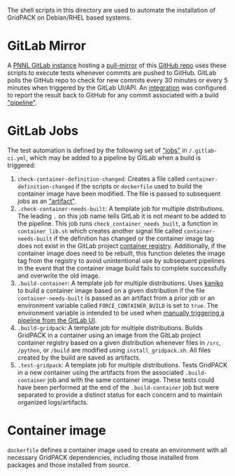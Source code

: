 The shell scripts in this directory are used to automate the installation of GridPACK on Debian/RHEL based systems.

# GitLab Mirror

A [PNNL GitLab instance](https://devops.pnnl.gov/gridpack-code/GridPACK) hosting a [pull-mirror](https://docs.gitlab.com/ee/user/project/repository/mirror/pull.html) of this [GitHub repo](https://github.com/GridOPTICS/GridPACK) uses these scripts to execute tests whenever commits are pushed to GitHub. GitLab polls the GitHub repo to check for new commits every 30 minutes or every 5 minutes when triggered by the GitLab UI/API. An [integration](https://docs.gitlab.com/ee/ci/ci_cd_for_external_repos/github_integration.html) was configured to report the result back to GitHub for any commit associated with a build ["pipeline"](https://docs.gitlab.com/ee/ci/pipelines/).

# GitLab Jobs

The test automation is defined by the following set of ["jobs"](https://docs.gitlab.com/ee/ci/jobs/) in `/.gitlab-ci.yml`, which may be added to a pipeline by GitLab when a build is triggered:

1. `check-container-definition-changed`: Creates a file called `container-definition-changed` if the scripts or `dockerfile` used to build the container image have been modified. The file is passed to subsequent jobs as an ["artifact"](https://docs.gitlab.com/ee/ci/jobs/job_artifacts.html).
2. `.check-container-needs-built`: A template job for multiple distributions. The leading `.` on this job name tells GitLab it is not meant to be added to the pipeline. This job runs `check_container_needs_built`, a function in `container_lib.sh` which creates another signal file called `container-needs-built` if the definition has changed or the container image tag does not exist in the GitLab project [container registry](https://docs.gitlab.com/ee/user/packages/container_registry/). Additionally, if the container image does need to be rebuilt, this function deletes the image tag from the registry to avoid unintentional use by subsequent pipelines in the event that the container image build fails to complete successfully and overwrite the old image.
3. `.build-container`: A template job for multiple distributions. Uses [kaniko](https://github.com/GoogleContainerTools/kaniko) to build a container image based on a given distribution if the file `container-needs-built` is passed as an artifact from a prior job or an environment variable called `FORCE_CONTAINER_BUILD` is set to `true`. The environment variable is intended to be used when [manually triggering a pipeline from the GitLab UI](https://docs.gitlab.com/ee/ci/pipelines/#run-a-pipeline-manually).
4. `.build-gridpack`: A template job for multiple distributions. Builds GridPACK in a container using an image from the GitLab project container registry based on a given distribution whenever files in `/src`, `/python`, or `/build` are modified using `install_gridpack.sh`. All files created by the build are saved as artifacts.
5. `.test-gridpack`: A template job for multiple distributions. Tests GridPACK in a new container using the  artifacts from the associated `.build-container` job and with the same container image. These tests could have been performed at the end of the `.build-container` job but were separated to provide a distinct status for each concern and to maintain organized logs/artifacts.

# Container image

`dockerfile` defines a container image used to create an environment with all necessary GridPACK dependencies, including those installed from packages and those installed from source.
